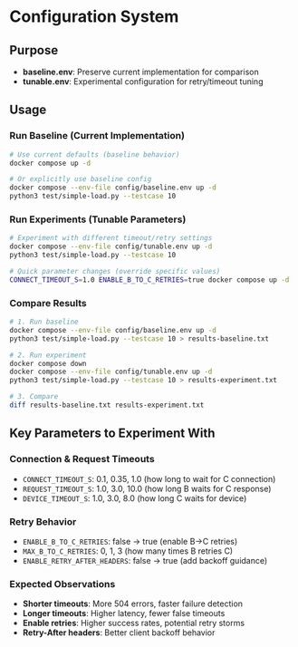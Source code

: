 # Configuration System

## Purpose
- **baseline.env**: Preserve current implementation for comparison
- **tunable.env**: Experimental configuration for retry/timeout tuning

## Usage

### Run Baseline (Current Implementation)
```bash
# Use current defaults (baseline behavior)
docker compose up -d

# Or explicitly use baseline config
docker compose --env-file config/baseline.env up -d
python3 test/simple-load.py --testcase 10
```

### Run Experiments (Tunable Parameters)
```bash
# Experiment with different timeout/retry settings
docker compose --env-file config/tunable.env up -d
python3 test/simple-load.py --testcase 10

# Quick parameter changes (override specific values)
CONNECT_TIMEOUT_S=1.0 ENABLE_B_TO_C_RETRIES=true docker compose up -d
```

### Compare Results
```bash
# 1. Run baseline
docker compose --env-file config/baseline.env up -d
python3 test/simple-load.py --testcase 10 > results-baseline.txt

# 2. Run experiment  
docker compose down
docker compose --env-file config/tunable.env up -d
python3 test/simple-load.py --testcase 10 > results-experiment.txt

# 3. Compare
diff results-baseline.txt results-experiment.txt
```

## Key Parameters to Experiment With

### Connection & Request Timeouts
- `CONNECT_TIMEOUT_S`: 0.1, 0.35, 1.0 (how long to wait for C connection)
- `REQUEST_TIMEOUT_S`: 1.0, 3.0, 10.0 (how long B waits for C response)
- `DEVICE_TIMEOUT_S`: 1.0, 3.0, 8.0 (how long C waits for device)

### Retry Behavior  
- `ENABLE_B_TO_C_RETRIES`: false → true (enable B→C retries)
- `MAX_B_TO_C_RETRIES`: 0, 1, 3 (how many times B retries C)
- `ENABLE_RETRY_AFTER_HEADERS`: false → true (add backoff guidance)

### Expected Observations
- **Shorter timeouts**: More 504 errors, faster failure detection
- **Longer timeouts**: Higher latency, fewer false timeouts  
- **Enable retries**: Higher success rates, potential retry storms
- **Retry-After headers**: Better client backoff behavior